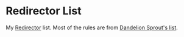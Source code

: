 # Redirector List

My [Redirector](http://einaregilsson.com/redirector/) list. Most of the rules are from [Dandelion Sprout's list](https://github.com/DandelionSprout/adfilt/tree/master/Dandelion%20Sprout-s%20Redirector%20Assistant%20List).
